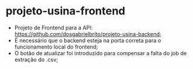 # projeto-usina-frontend

- Projeto de Frontend para a API: https://github.com/dosgabrielbrito/projeto-usina-backend;
- É necessário que o backend esteja na porta correta para o funcionamento local do frontend;
- O botão de atualizar foi introduzido para compensar a falta do job de extração do .csv;
